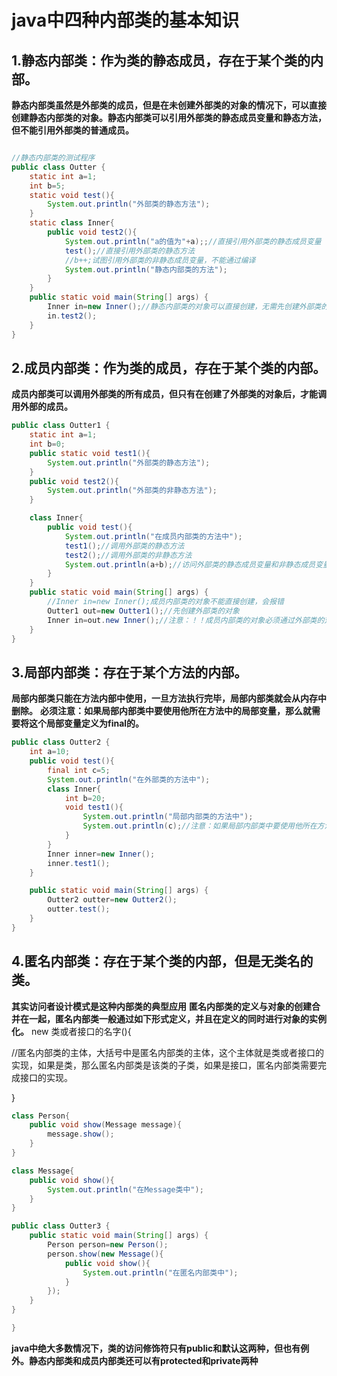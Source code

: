 # java中四种内部类的基本知识
## 1.静态内部类：作为类的静态成员，存在于某个类的内部。
**静态内部类虽然是外部类的成员，但是在未创建外部类的对象的情况下，可以直接创建静态内部类的对象。静态内部类可以引用外部类的静态成员变量和静态方法，但不能引用外部类的普通成员。**
```java

//静态内部类的测试程序
public class Outter {
    static int a=1;
    int b=5;
    static void test(){
        System.out.println("外部类的静态方法");
    }
    static class Inner{
        public void test2(){
            System.out.println("a的值为"+a);;//直接引用外部类的静态成员变量
            test();//直接引用外部类的静态方法
            //b++;试图引用外部类的非静态成员变量，不能通过编译
            System.out.println("静态内部类的方法");
        }
    }
    public static void main(String[] args) {
        Inner in=new Inner();//静态内部类的对象可以直接创建，无需先创建外部类的对象
        in.test2();
    }
}
```

## 2.成员内部类：作为类的成员，存在于某个类的内部。
**成员内部类可以调用外部类的所有成员，但只有在创建了外部类的对象后，才能调用外部的成员。**
```java
public class Outter1 {
    static int a=1;
    int b=0;
    public static void test1(){
        System.out.println("外部类的静态方法");
    }
    public void test2(){
        System.out.println("外部类的非静态方法");
    }

    class Inner{
        public void test(){
            System.out.println("在成员内部类的方法中");
            test1();//调用外部类的静态方法
            test2();//调用外部类的非静态方法
            System.out.println(a+b);//访问外部类的静态成员变量和非静态成员变量
        }
    }
    public static void main(String[] args) {
        //Inner in=new Inner();成员内部类的对象不能直接创建，会报错
        Outter1 out=new Outter1();//先创建外部类的对象
        Inner in=out.new Inner();//注意：！！成员内部类的对象必须通过外部类的对象创建
    }
}
```
## 3.局部内部类：存在于某个方法的内部。
**局部内部类只能在方法内部中使用，一旦方法执行完毕，局部内部类就会从内存中删除。**
**必须注意：如果局部内部类中要使用他所在方法中的局部变量，那么就需要将这个局部变量定义为final的。**
```java
public class Outter2 {
    int a=10;
    public void test(){
        final int c=5;
        System.out.println("在外部类的方法中");
        class Inner{
            int b=20;
            void test1(){
                System.out.println("局部内部类的方法中");
                System.out.println(c);//注意：如果局部内部类中要使用他所在方法中的局部变量，那么就需要将这个局部变量定义为final的。
            }
        }
        Inner inner=new Inner();
        inner.test1();
    }

    public static void main(String[] args) {
        Outter2 outter=new Outter2();
        outter.test();
    }
}
```


## 4.匿名内部类：存在于某个类的内部，但是无类名的类。
**其实访问者设计模式是这种内部类的典型应用**
**匿名内部类的定义与对象的创建合并在一起，匿名内部类一般通过如下形式定义，并且在定义的同时进行对象的实例化。**
new 类或者接口的名字(){

  //匿名内部类的主体，大括号中是匿名内部类的主体，这个主体就是类或者接口的实现，如果是类，那么匿名内部类是该类的子类，如果是接口，匿名内部类需要完成接口的实现。

}
```java
class Person{
    public void show(Message message){
        message.show();
    }
}

class Message{
    public void show(){
        System.out.println("在Message类中");
    }
}

public class Outter3 {
    public static void main(String[] args) {
        Person person=new Person();
        person.show(new Message(){
            public void show(){
                System.out.println("在匿名内部类中");
            }
        });
    }
}

}
```
**java中绝大多数情况下，类的访问修饰符只有public和默认这两种，但也有例外。静态内部类和成员内部类还可以有protected和private两种**
